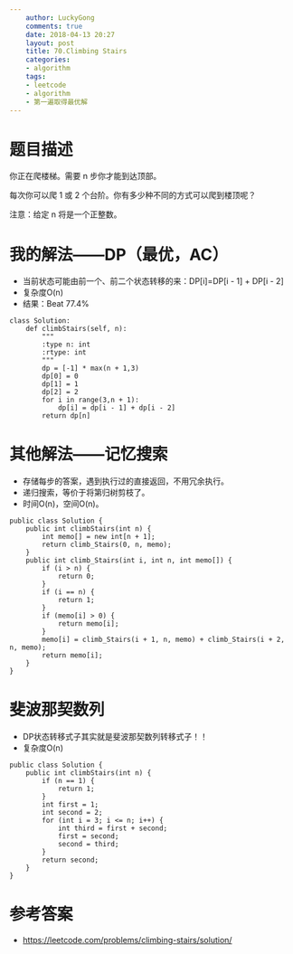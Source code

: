 ```yaml
---
    author: LuckyGong
    comments: true
    date: 2018-04-13 20:27
    layout: post
    title: 70.Climbing Stairs
    categories:
    - algorithm
    tags:
    - leetcode
    - algorithm
    - 第一遍取得最优解
---
```


# 题目描述

你正在爬楼梯。需要 n 步你才能到达顶部。

每次你可以爬 1 或 2 个台阶。你有多少种不同的方式可以爬到楼顶呢？

注意：给定 n 将是一个正整数。

# 我的解法——DP（最优，AC）

- 当前状态可能由前一个、前二个状态转移的来：DP[i]=DP[i - 1] + DP[i - 2]
- 复杂度O(n)
- 结果：Beat 77.4%

```
class Solution:
    def climbStairs(self, n):
        """
        :type n: int
        :rtype: int
        """
        dp = [-1] * max(n + 1,3)
        dp[0] = 0
        dp[1] = 1
        dp[2] = 2
        for i in range(3,n + 1):
            dp[i] = dp[i - 1] + dp[i - 2]
        return dp[n]
```

# 其他解法——记忆搜索

- 存储每步的答案，遇到执行过的直接返回，不用冗余执行。
- 递归搜索，等价于将第归树剪枝了。
- 时间O(n)，空间O(n)。

```
public class Solution {
    public int climbStairs(int n) {
        int memo[] = new int[n + 1];
        return climb_Stairs(0, n, memo);
    }
    public int climb_Stairs(int i, int n, int memo[]) {
        if (i > n) {
            return 0;
        }
        if (i == n) {
            return 1;
        }
        if (memo[i] > 0) {
            return memo[i];
        }
        memo[i] = climb_Stairs(i + 1, n, memo) + climb_Stairs(i + 2, n, memo);
        return memo[i];
    }
}
```

# 斐波那契数列

- DP状态转移式子其实就是斐波那契数列转移式子！！
- 复杂度O(n)

```
public class Solution {
    public int climbStairs(int n) {
        if (n == 1) {
            return 1;
        }
        int first = 1;
        int second = 2;
        for (int i = 3; i <= n; i++) {
            int third = first + second;
            first = second;
            second = third;
        }
        return second;
    }
}
```

# 参考答案

- https://leetcode.com/problems/climbing-stairs/solution/

